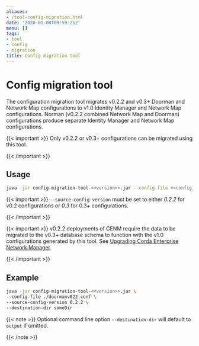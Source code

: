 ```yaml
---
aliases:
- /tool-config-migration.html
date: '2020-01-08T09:59:25Z'
menu: []
tags:
- tool
- config
- migration
title: Config migration tool
---
```



# Config migration tool

The configuration migration tool migrates v0.2.2 and v0.3+ Doorman and Network Map configurations to v1.0 Identity Manager and
Network Map configurations. Norman (v0.2.2 combined Network Map and Doorman) configurations produce separate Identity Manager and
Network Map configurations.


{{< important >}}
Only v0.2.2 or v0.3+ configurations can be migrated using this tool.


{{< /important >}}


## Usage

```bash
java -jar config-migration-tool-<<version>>.jar --config-file <<config_file>> [options]
```


{{< important >}}
`--source-config-version` must be set to either *0.2.2* for v0.2 configurations or *0.3* for 0.3+ configurations.


{{< /important >}}


{{< important >}}
v0.2.2 deployments of CENM require the data to be migrated to the v0.3+ database schema to function with
the v1.0 configurations generated by this tool. See [Upgrading Corda Enterprise Network Manager](upgrade-notes.md).


{{< /important >}}


## Example

```bash
java -jar config-migration-tool-<<version>>.jar \
--config-file ./doormanv022.conf \
--source-config-version 0.2.2 \
--destination-dir someDir
```

{{< note >}}
Optional command line option `--destination-dir` will default to `output` if omitted.

{{< /note >}}
